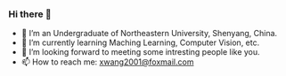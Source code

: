 ### Hi there 👋


- 🔭 I’m an Undergraduate of Northeastern University, Shenyang, China.
- 🌱 I’m currently learning Maching Learning, Computer Vision, etc.
- 👯 I’m looking forward to meeting some intresting people like you.
- 📫 How to reach me: xwang2001@foxmail.com


